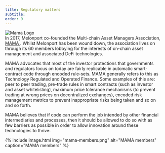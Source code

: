 ```yaml
---
title: Regulatory matters
subtitle: 
order: 9
---
```


<div class="uk-grid">
	<div class="uk-flex uk-flex-middle uk-width-1-1 uk-width-1-4@m">
		<img class="uk-image--medium" src="{{site.uploads | absolute_url}}mama-logo.png" alt="Mama Logo">
	</div>
	<div class="uk-width-1-1 uk-width-3-4@m">
		In 2017, Melonport co-founded the Multi-chain Asset Managers Association, <a href="https://mama.global" target="_blank">MAMA </a>. Whilst Melonport has been wound down, the association lives on through its 60 members lobbying for  the interests of on-chain asset management and associated DeFi technologies.
	</div>
</div>


MAMA advocates that most of the investor protections that governments and regulators focus on today are fairly replicable in automatic smart-contract code through encoded rule-sets. MAMA generally refers to this as Technology Regulated and Operated Finance. Some examples of this are: peer to peer trading, pre-trade rules in smart contracts (such as investor and asset whitelisting), maximum price tolerance mechanisms (to prevent trading at wrong prices on decentralized exchanges), encoded risk management metrics to prevent inappropriate risks being taken and so on and so forth.

MAMA believes that if code can perform the job intended by other financial intermediaries and processes, then it should be allowed to do so with as few barriers as possible in order to allow innovation around these technologies to thrive.

{% include image.html img="mama-members.png" alt="MAMA members" caption="MAMA members" %}
